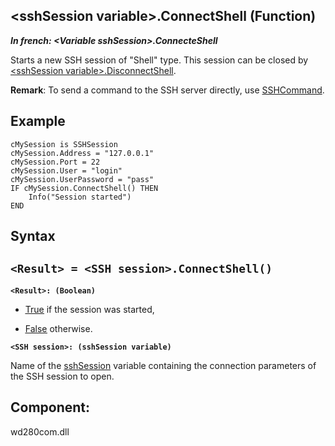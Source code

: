 


## &lt;sshSession variable&gt;.ConnectShell (Function)

***In french: &lt;Variable sshSession&gt;.ConnecteShell***



<a name="XUse"></a>
<a name="Use"></a>
<a name="description"></a>
Starts a new SSH session of "Shell" type. This session can be closed by [&lt;sshSession variable&gt;.DisconnectShell](../WDLang3/1000021164.md).

**Remark**:  To send a command to the SSH server directly, use [SSHCommand](../WDLang3/1000021143.md).


<a name="Example1"></a>
<a name="sample_code"></a>

## Example


```wl
cMySession is SSHSession
cMySession.Address = "127.0.0.1"
cMySession.Port = 22
cMySession.User = "login"
cMySession.UserPassword = "pass"
IF cMySession.ConnectShell() THEN
	Info("Session started")
END
```

<a name="XSYNTAX"></a>

## Syntax
<a name="SYNTAX1"></a>

`<Result> = <SSH session>.ConnectShell()`
---

**`<Result>: (Boolean)`**



- <u><u><u><u>True</u></u></u></u> if the session was started, 

- <u><u><u><u>False</u></u></u></u> otherwise.




**`<SSH session>: (sshSession variable)`**

Name of the [sshSession](../WDLang3/1000021157.md) variable containing the connection parameters of the SSH session to open.



<a name="XComponent"></a>

## Component:
wd280com.dll
